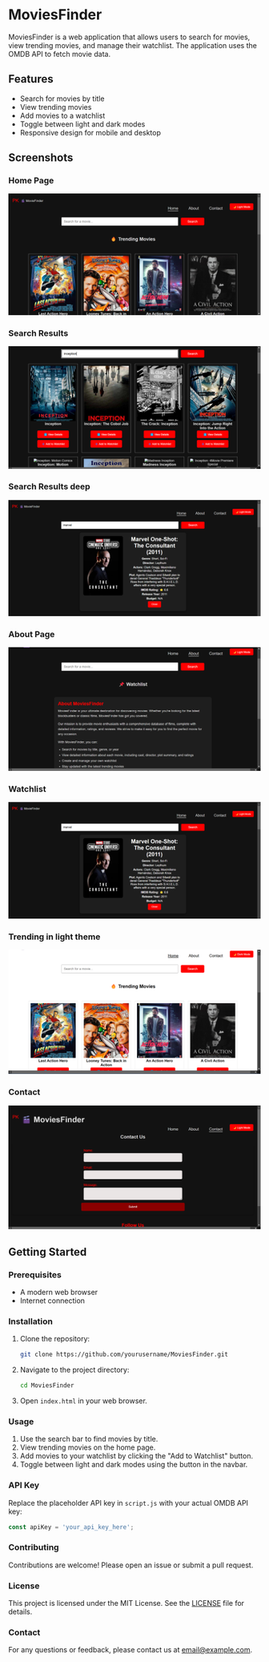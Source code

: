 # MoviesFinder

MoviesFinder is a web application that allows users to search for movies, view trending movies, and manage their watchlist. The application uses the OMDB API to fetch movie data.

## Features

- Search for movies by title
- View trending movies
- Add movies to a watchlist
- Toggle between light and dark modes
- Responsive design for mobile and desktop

## Screenshots

### Home Page
![Home Page](./project%20ss/Screenshot%20(82).png)

### Search Results
![Search Results](./project%20ss/Screenshot%20(83).png) 

### Search Results deep
![Search Results](./project%20ss/Screenshot%20(93).png)

### About Page
![About Page](./project%20ss/Screenshot%20(84).png)

### Watchlist
![Watchlist](./project%20ss/Screenshot%20(93).png)

### Trending in light theme
![Trending](./project%20ss/Screenshot%20(90).png)

### Contact
![Contact](./project%20ss/Screenshot%20(87).png)

## Getting Started

### Prerequisites

- A modern web browser
- Internet connection

### Installation

1. Clone the repository:
   ```bash
   git clone https://github.com/yourusername/MoviesFinder.git
   ```
2. Navigate to the project directory:
   ```bash
   cd MoviesFinder
   ```
3. Open `index.html` in your web browser.

### Usage

1. Use the search bar to find movies by title.
2. View trending movies on the home page.
3. Add movies to your watchlist by clicking the "Add to Watchlist" button.
4. Toggle between light and dark modes using the button in the navbar.

### API Key

Replace the placeholder API key in `script.js` with your actual OMDB API key:
```javascript
const apiKey = 'your_api_key_here';
```

### Contributing

Contributions are welcome! Please open an issue or submit a pull request.

### License

This project is licensed under the MIT License. See the [LICENSE](LICENSE) file for details.

### Contact

For any questions or feedback, please contact us at [email@example.com](mailto:priyanshu00@gmail.com).
